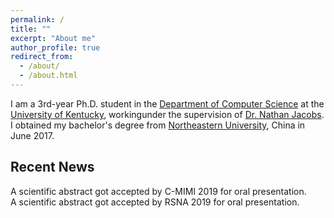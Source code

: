 ```yaml
---
permalink: /
title: ""
excerpt: "About me"
author_profile: true
redirect_from: 
  - /about/
  - /about.html
---
```


I am a 3rd-year Ph.D. student in the [Department of Computer Science](https://www.engr.uky.edu/research-faculty/departments/computer-science) at the [University of Kentucky](https://www.uky.edu), workingunder the supervision of [Dr. Nathan Jacobs](http://cs.uky.edu/~jacobs/). I obtained my bachelor's degree from [Northeastern University](http://english.neu.edu.cn), China in June 2017.


Recent News
------

A scientific abstract got accepted by C-MIMI 2019 for oral presentation.</br>
A scientific abstract got accepted by RSNA 2019 for oral presentation.

